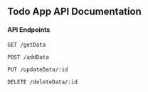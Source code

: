 ## Todo App API Documentation


#### API Endpoints


```
GET /getData

POST /addData

PUT /updateData/:id

DELETE /deleteData/:id
```
